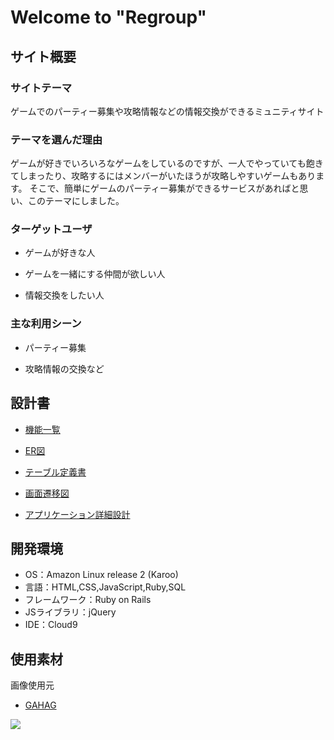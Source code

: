 # Welcome to "Regroup"

## サイト概要
### サイトテーマ
ゲームでのパーティー募集や攻略情報などの情報交換ができるミュニティサイト

### テーマを選んだ理由
ゲームが好きでいろいろなゲームをしているのですが、一人でやっていても飽きてしまったり、攻略するにはメンバーがいたほうが攻略しやすいゲームもあります。
そこで、簡単にゲームのパーティー募集ができるサービスがあればと思い、このテーマにしました。

### ターゲットユーザ
- ゲームが好きな人

- ゲームを一緒にする仲間が欲しい人

- 情報交換をしたい人

### 主な利用シーン
- パーティー募集

- 攻略情報の交換など

## 設計書
- [機能一覧](https://docs.google.com/spreadsheets/d/1hl51bhguVquVuQfeV27jBKPgWkz5QsyirKTu5RF7JUo/edit#gid=0)

- [ER図](https://drive.google.com/file/d/1NiYwSWUjmK_tPX-TjqdUANrzdEOIDTjw/view?usp=sharing)

- [テーブル定義書](https://docs.google.com/spreadsheets/d/14fFSvxSwXYoeDW9XPQX-iwu9rj7lR3yGTY9qqDpKab4/edit#gid=1373217982)

- [画面遷移図](https://drive.google.com/file/d/1jMqUca6HYtoOvSvAAXwuwcVfQtCNgoWV/view?usp=sharing)

- [アプリケーション詳細設計](https://docs.google.com/spreadsheets/d/1QbouGnsqNbwMJBer3mKBwTeromNaYHkmwf4WohDtc-I/edit#gid=549108681)

## 開発環境
- OS：Amazon Linux release 2 (Karoo)
- 言語：HTML,CSS,JavaScript,Ruby,SQL
- フレームワーク：Ruby on Rails
- JSライブラリ：jQuery
- IDE：Cloud9

## 使用素材
画像使用元
- [GAHAG](https://gahag.net/)

![](https://komarev.com/ghpvc/?username=hrchk2)
